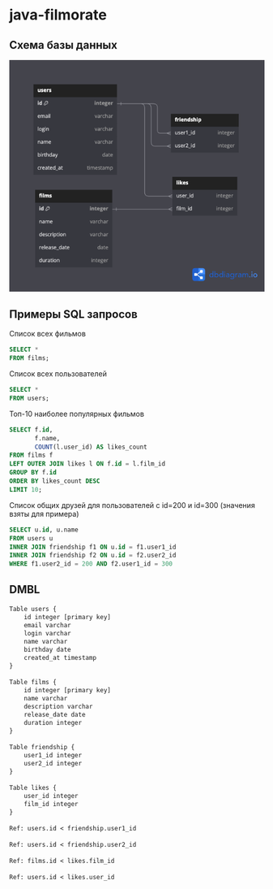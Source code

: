 # java-filmorate
## Схема базы данных
![Схема базы данных](https://raw.githubusercontent.com/zolotyh-dk/java-filmorate/e9286d2/db_diagram.png)

## Примеры SQL запросов

Список всех фильмов
```sql
SELECT *
FROM films;
```

Список всех пользователей
```sql
SELECT *
FROM users;
```

Топ-10 наиболее популярных фильмов
```sql
SELECT f.id,
       f.name,
       COUNT(l.user_id) AS likes_count
FROM films f
LEFT OUTER JOIN likes l ON f.id = l.film_id
GROUP BY f.id
ORDER BY likes_count DESC
LIMIT 10;
```

Список общих друзей для пользователей с id=200 и id=300 (значения взяты для примера)
```sql
SELECT u.id, u.name  
FROM users u  
INNER JOIN friendship f1 ON u.id = f1.user1_id  
INNER JOIN friendship f2 ON u.id = f2.user2_id  
WHERE f1.user2_id = 200 AND f2.user1_id = 300
```

## DMBL

```dmbl
Table users {
    id integer [primary key]
    email varchar
    login varchar
    name varchar
    birthday date
    created_at timestamp
}

Table films {
    id integer [primary key]
    name varchar
    description varchar
    release_date date
    duration integer
}

Table friendship {
    user1_id integer
    user2_id integer
}

Table likes {
    user_id integer
    film_id integer
}

Ref: users.id < friendship.user1_id

Ref: users.id < friendship.user2_id

Ref: films.id < likes.film_id

Ref: users.id < likes.user_id
```